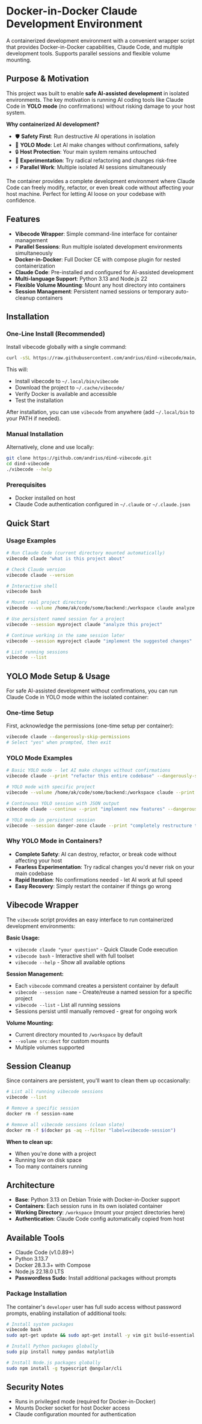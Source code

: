 # Docker-in-Docker Claude Development Environment

A containerized development environment with a convenient wrapper script that provides Docker-in-Docker capabilities, Claude Code, and multiple development tools. Supports parallel sessions and flexible volume mounting.

## Purpose & Motivation

This project was built to enable **safe AI-assisted development** in isolated environments. The key motivation is running AI coding tools like Claude Code in **YOLO mode** (no confirmations) without risking damage to your host system.

**Why containerized AI development?**
- 🛡️ **Safety First**: Run destructive AI operations in isolation
- 🚀 **YOLO Mode**: Let AI make changes without confirmations, safely
- 🔒 **Host Protection**: Your main system remains untouched
- 🧪 **Experimentation**: Try radical refactoring and changes risk-free
- ⚡ **Parallel Work**: Multiple isolated AI sessions simultaneously

The container provides a complete development environment where Claude Code can freely modify, refactor, or even break code without affecting your host machine. Perfect for letting AI loose on your codebase with confidence.

## Features

- **Vibecode Wrapper**: Simple command-line interface for container management
- **Parallel Sessions**: Run multiple isolated development environments simultaneously
- **Docker-in-Docker**: Full Docker CE with compose plugin for nested containerization
- **Claude Code**: Pre-installed and configured for AI-assisted development
- **Multi-language Support**: Python 3.13 and Node.js 22
- **Flexible Volume Mounting**: Mount any host directory into containers
- **Session Management**: Persistent named sessions or temporary auto-cleanup containers

## Installation

### One-Line Install (Recommended)

Install vibecode globally with a single command:

```bash
curl -sSL https://raw.githubusercontent.com/andrius/dind-vibecode/main/install.sh | bash
```

This will:
- Install vibecode to `~/.local/bin/vibecode` 
- Download the project to `~/.cache/vibecode/`
- Verify Docker is available and accessible
- Test the installation

After installation, you can use `vibecode` from anywhere (add `~/.local/bin` to your PATH if needed).

### Manual Installation

Alternatively, clone and use locally:

```bash
git clone https://github.com/andrius/dind-vibecode.git
cd dind-vibecode
./vibecode --help
```

### Prerequisites
- Docker installed on host
- Claude Code authentication configured in `~/.claude` or `~/.claude.json`

## Quick Start

### Usage Examples

```bash
# Run Claude Code (current directory mounted automatically)
vibecode claude "what is this project about"

# Check Claude version
vibecode claude --version

# Interactive shell
vibecode bash

# Mount real project directory
vibecode --volume /home/ak/code/some/backend:/workspace claude analyze

# Use persistent named session for a project
vibecode --session myproject claude "analyze this project"

# Continue working in the same session later
vibecode --session myproject claude "implement the suggested changes"

# List running sessions
vibecode --list
```

## YOLO Mode Setup & Usage

For safe AI-assisted development without confirmations, you can run Claude Code in YOLO mode within the isolated container:

### One-time Setup
First, acknowledge the permissions (one-time setup per container):
```bash
vibecode claude --dangerously-skip-permissions
# Select "yes" when prompted, then exit
```

### YOLO Mode Examples
```bash
# Basic YOLO mode - let AI make changes without confirmations
vibecode claude --print "refactor this entire codebase" --dangerously-skip-permissions --verbose

# YOLO mode with specific project
vibecode --volume /home/ak/code/some/backend:/workspace claude --print "fix all bugs and optimize performance" --dangerously-skip-permissions

# Continuous YOLO session with JSON output
vibecode claude --continue --print "implement new features" --dangerously-skip-permissions --verbose --output-format stream-json | jq

# YOLO mode in persistent session
vibecode --session danger-zone claude --print "completely restructure this project" --dangerously-skip-permissions
```

### Why YOLO Mode in Containers?
- **Complete Safety**: AI can destroy, refactor, or break code without affecting your host
- **Fearless Experimentation**: Try radical changes you'd never risk on your main codebase
- **Rapid Iteration**: No confirmations needed - let AI work at full speed
- **Easy Recovery**: Simply restart the container if things go wrong

## Vibecode Wrapper

The `vibecode` script provides an easy interface to run containerized development environments:

**Basic Usage:**
- `vibecode claude "your question"` - Quick Claude Code execution
- `vibecode bash` - Interactive shell with full toolset
- `vibecode --help` - Show all available options

**Session Management:**
- Each `vibecode` command creates a persistent container by default
- `vibecode --session name` - Create/reuse a named session for a specific project
- `vibecode --list` - List all running sessions
- Sessions persist until manually removed - great for ongoing work

**Volume Mounting:**
- Current directory mounted to `/workspace` by default
- `--volume src:dest` for custom mounts
- Multiple volumes supported

## Session Cleanup

Since containers are persistent, you'll want to clean them up occasionally:

```bash
# List all running vibecode sessions
vibecode --list

# Remove a specific session
docker rm -f session-name

# Remove all vibecode sessions (clean slate)
docker rm -f $(docker ps -aq --filter "label=vibecode-session")
```

**When to clean up:**
- When you're done with a project
- Running low on disk space
- Too many containers running

## Architecture

- **Base**: Python 3.13 on Debian Trixie with Docker-in-Docker support
- **Containers**: Each session runs in its own isolated container
- **Working Directory**: `/workspace` (mount your project directories here)
- **Authentication**: Claude Code config automatically copied from host

## Available Tools

- Claude Code (v1.0.89+)
- Python 3.13.7
- Docker 28.3.3+ with Compose
- Node.js 22.18.0 LTS
- **Passwordless Sudo**: Install additional packages without prompts

### Package Installation

The container's `developer` user has full sudo access without password prompts, enabling installation of additional tools:

```bash
# Install system packages
vibecode bash
sudo apt-get update && sudo apt-get install -y vim git build-essential

# Install Python packages globally
sudo pip install numpy pandas matplotlib

# Install Node.js packages globally  
sudo npm install -g typescript @angular/cli
```

## Security Notes

- Runs in privileged mode (required for Docker-in-Docker)
- Mounts Docker socket for host Docker access
- Claude configuration mounted for authentication